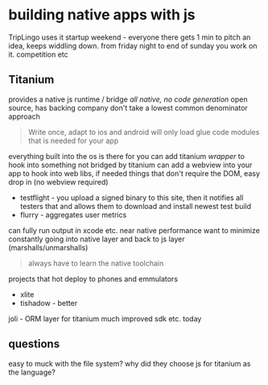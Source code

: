building native apps with js
============================
TripLingo uses it
startup weekend - everyone there gets 1 min to pitch an idea, keeps widdling down. 
from friday night to end of sunday you work on it. competition etc

Titanium
--------
provides a native js runtime / bridge
_all native, no code generation_
open source, has backing company
don't take a lowest common denominator approach
> Write once, adapt to ios and android
will only load glue code modules that is needed for your app 

everything built into the os is there for you
can add titanium _wrapper_ to hook into something not bridged by titanium
can add a webview into your app to hook into web libs, if needed
things that don't require the DOM, easy drop in (no webview required)

* testflight - you upload a signed binary to this site, then it notifies all testers that and allows
them to download and install newest test build
* flurry - aggregates user metrics

can fully run output in xcode etc.
near native performance
want to minimize constantly going into native layer and back to js layer (marshalls/unmarshalls)

> always have to learn the native toolchain

projects that hot deploy to phones and emmulators
* xlite
* tishadow - better

joli - ORM layer for titanium
much improved sdk etc. today

questions
---------
easy to muck with the file system?
why did they choose js for titanium as the language? 